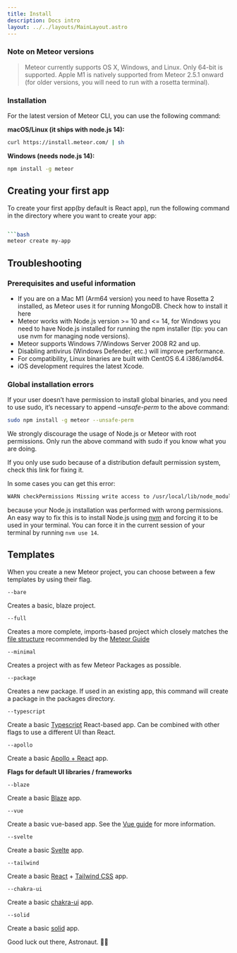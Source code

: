 ```yaml
---
title: Install
description: Docs intro
layout: ../../layouts/MainLayout.astro
---
```


### Note on Meteor versions

> Meteor currently supports OS X, Windows, and Linux. Only 64-bit is supported. Apple M1 is natively supported from
> Meteor 2.5.1 onward (for older versions, you will need to run with a rosetta terminal).

### Installation

For the latest version of Meteor CLI, you can use the following command:

__macOS/Linux (it ships with node.js 14):__

```bash
curl https://install.meteor.com/ | sh
```

__Windows (needs node.js 14):__

```bash
npm install -g meteor
```

## Creating your first app

To create your first app(by default is React app), run the following command in the directory where you want to create
your app:

```bash

```bash
meteor create my-app
```

## Troubleshooting

### Prerequisites and useful information

- If you are on a Mac M1 (Arm64 version) you need to have Rosetta 2 installed, as Meteor uses it for running MongoDB.
  Check how to install it here
- Meteor works with Node.js version >= 10 and <= 14, for Windows you need to have Node.js installed for running the npm
  installer (tip: you can use nvm for managing node versions).
- Meteor supports Windows 7/Windows Server 2008 R2 and up.
- Disabling antivirus (Windows Defender, etc.) will improve performance.
- For compatibility, Linux binaries are built with CentOS 6.4 i386/amd64.
- iOS development requires the latest Xcode.

### Global installation errors

If your user doesn’t have permission to install global binaries, and you need to use sudo, it’s necessary to append
_–unsafe-perm_ to the above command:

```bash
sudo npm install -g meteor --unsafe-perm
```

We strongly discourage the usage of Node.js or Meteor with root permissions. Only run the above command with sudo if you
know what you are doing.

If you only use sudo because of a distribution default permission system, check this link for fixing it.

In some cases you can get this error:

```bash
WARN checkPermissions Missing write access to /usr/local/lib/node_modules
 ```

because your Node.js installation was performed with wrong permissions. An easy way to fix this is to install Node.js
using [nvm](https://github.com/nvm-sh/nvm) and forcing it to be used in your terminal. You can force it in the current
session of your terminal by
running ``nvm use 14``.

## Templates

When you create a new Meteor project, you can choose between a few templates by using their flag.

`--bare`

Creates a basic, blaze project.

`--full`

Creates a more complete, imports-based project which
closely matches the [file structure](https://guide.meteor.com/structure.html#javascript-structure) recommended by the
[Meteor Guide](https://guide.meteor.com/)

`--minimal`

Creates a project with as few Meteor Packages as possible.

`--package`

Creates a new package. If used in an
existing app, this command will create a package in the packages
directory.

`--typescript`

Create a basic [Typescript](https://guide.meteor.com/build-tool.html#typescript)
React-based app. Can be combined with other flags to use a different UI than
React.

`--apollo`

Create a basic [Apollo + React](https://www.apollographql.com/) app.

**Flags for default UI libraries / frameworks**

`--blaze`

Create a basic [Blaze](https://blazejs.org/) app.

`--vue`

Create a basic vue-based app. See the [Vue guide](https://guide.meteor.com/vue.html)
for more information.

`--svelte`

Create a basic [Svelte](https://svelte.dev/) app.

`--tailwind`

Create a basic [React](https://reactjs.org) + [Tailwind CSS](https://tailwindcss.com) app.

`--chakra-ui`

Create a basic [chakra-ui](https://chakra-ui.com/) app.

`--solid`

Create a basic [solid](https://www.solidjs.com/) app.

Good luck out there, Astronaut. 🧑‍🚀
